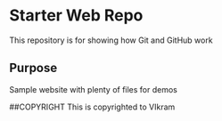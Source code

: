 # Starter Web Repo

This repository is for showing how Git and GitHub work

## Purpose

Sample website with plenty of files for demos


##COPYRIGHT
This is copyrighted to VIkram